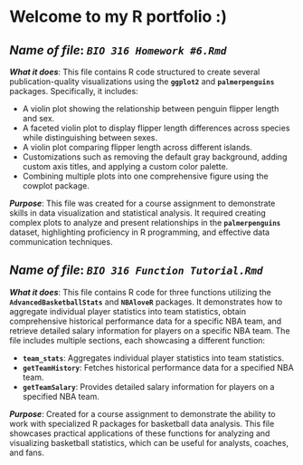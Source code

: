 # Welcome to my R portfolio :)

## _**Name of file**_: _`BIO 316 Homework #6.Rmd`_

_**What it does**_: This file contains R code structured to create several publication-quality visualizations using the **`ggplot2`** and **`palmerpenguins`** packages. Specifically, it includes:

- A violin plot showing the relationship between penguin flipper length and sex.
- A faceted violin plot to display flipper length differences across species while distinguishing between sexes.
- A violin plot comparing flipper length across different islands.
- Customizations such as removing the default gray background, adding custom axis titles, and applying a custom color palette.
- Combining multiple plots into one comprehensive figure using the cowplot package.

_**Purpose**_: This file was created for a course assignment to demonstrate skills in data visualization and statistical analysis. It required creating complex plots to analyze and present relationships in the **`palmerpenguins`** dataset, highlighting proficiency in R programming, and effective data communication techniques.

## _**Name of file**_: _`BIO 316 Function Tutorial.Rmd`_

_**What it does**_: This file contains R code for three functions utilizing the **`AdvancedBasketballStats`** and **`NBAloveR`** packages. It demonstrates how to aggregate individual player statistics into team statistics, obtain comprehensive historical performance data for a specific NBA team, and retrieve detailed salary information for players on a specific NBA team. The file includes multiple sections, each showcasing a different function:

- **`team_stats`**: Aggregates individual player statistics into team statistics.
- **`getTeamHistory`**: Fetches historical performance data for a specified NBA team.
- **`getTeamSalary`**: Provides detailed salary information for players on a specified NBA team.

_**Purpose**_: Created for a course assignment to demonstrate the ability to work with specialized R packages for basketball data analysis. This file showcases practical applications of these functions for analyzing and visualizing basketball statistics, which can be useful for analysts, coaches, and fans.
